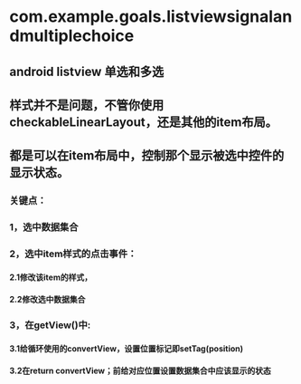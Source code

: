# com.example.goals.listviewsignalandmultiplechoice

## android listview 单选和多选
## 样式并不是问题，不管你使用checkableLinearLayout，还是其他的item布局。
## 都是可以在item布局中，控制那个显示被选中控件的显示状态。
### 关键点：
### 1，选中数据集合
### 2，选中item样式的点击事件：
#### 2.1修改该item的样式，
#### 2.2修改选中数据集合
### 3，在getView()中:
#### 3.1给循环使用的convertView，设置位置标记即setTag(position)
#### 3.2在return convertView；前给对应位置设置数据集合中应该显示的状态


